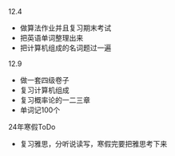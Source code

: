 12.4
- 做算法作业并且复习期末考试
- 把英语单词整理出来
- 把计算机组成的名词题过一遍

12.9
- 做一套四级卷子
- 复习计算机组成
- 复习概率论的一二三章
- 单词记100个


24年寒假ToDo
- 复习雅思，分听说读写，寒假完要把雅思考下来
